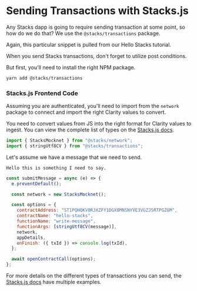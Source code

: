 # Sending Transactions with Stacks.js

Any Stacks dapp is going to require sending transaction at some point, so how do we do that? We use the `@stacks/transactions` package.

Again, this particular snippet is pulled from our Hello Stacks tutorial.

When you send Stacks transactions, don't forget to utilize post conditions.

But first, you'll need to install the right NPM package.

```bash
yarn add @stacks/transactions
```

### Stacks.js Frontend Code

Assuming you are authenticated, you'll need to import from the `network` package to connect and import the right Clarity values to convert.

You need to convert values from JS into the right format for Clarity values to ingest. You can view the complete list of types on the [Stacks.js docs](https://stacks.js.org/modules/\_stacks\_transactions#constructing-clarity-values).

```js
import { StacksMocknet } from "@stacks/network";
import { stringUtf8CV } from "@stacks/transactions";
```

Let's assume we have a message that we need to send.

```
Hello this is something I need to say.
```

```js
const submitMessage = async (e) => {
  e.preventDefault();

  const network = new StacksMocknet();

  const options = {
    contractAddress: "ST1PQHQKV0RJXZFY1DGX8MNSNYVE3VGZJSRTPGZGM",
    contractName: "hello-stacks",
    functionName: "write-message",
    functionArgs: [stringUtf8CV(message)],
    network,
    appDetails,
    onFinish: ({ txId }) => console.log(txId),
  };

  await openContractCall(options);
};
```

For more details on the different types of transactions you can send, the [Stacks.js docs](https://stacks.js.org/modules/\_stacks\_transactions) have multiple examples.
